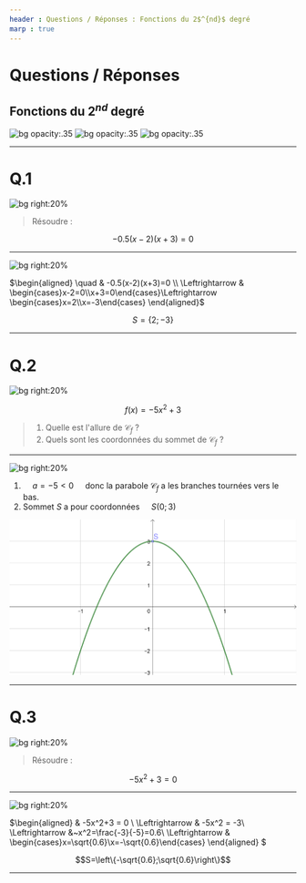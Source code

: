 ```yaml
---
header : Questions / Réponses : Fonctions du 2$^{nd}$ degré
marp : true
---
```


# Questions / Réponses

## Fonctions du 2$^{nd}$ degré

![bg opacity:.35](https://fakeimg.pl/640x480/C0BFFF/fff/?text=Q.)
![bg opacity:.35](https://upload.wikimedia.org/wikipedia/commons/thumb/f/f8/Polynomialdeg2.svg/600px-Polynomialdeg2.svg.png)
![bg opacity:.35](https://fakeimg.pl/640x480/BFFFC0/fff/?text=R.)

---

# Q.1

![bg right:20%](https://fakeimg.pl/640x480/C0BFFF/fff/?text=Q.1)

> Résoudre :

$$-0.5(x-2)(x+3)=0$$

---

![bg right:20%](https://fakeimg.pl/640x480/BFFFC0/fff/?text=R.1)

$\begin{aligned}
\quad           & -0.5(x-2)(x+3)=0 \\
\Leftrightarrow & \begin{cases}x-2=0\\x+3=0\end{cases}\Leftrightarrow \begin{cases}x=2\\x=-3\end{cases}
\end{aligned}$

$$S=\left\{2;-3\right\}$$

---

# Q.2

![bg right:20%](https://fakeimg.pl/640x480/C0BFFF/fff/?text=Q.2)

$$f(x)=-5x^2+3$$

> 1. Quelle est l'allure de $\mathscr{C}_f$ ?
> 2. Quels sont les coordonnées du sommet de $\mathscr{C}_f$ ?

---

![bg right:20%](https://fakeimg.pl/640x480/BFFFC0/fff/?text=R.2)

1. $\quad a=-5<0\quad$ donc la parabole $\mathscr{C}_{f}$ a les branches tournées vers le bas.
2. Sommet $S$ a pour coordonnées $\quad S\left(0;3\right)$

![w:800](r.2.png)

---

# Q.3

![bg right:20%](https://fakeimg.pl/640x480/C0BFFF/fff/?text=Q.3)

> Résoudre :

$$-5x^2+3=0$$

---

![bg right:20%](https://fakeimg.pl/640x480/BFFFC0/fff/?text=R.3)

$\begin{aligned}
                & -5x^2+3 = 0 \\
\Leftrightarrow & -5x^2   = -3\\
\Leftrightarrow &~x^2=\frac{-3}{-5}=0.6\\
\Leftrightarrow & \begin{cases}x=\sqrt{0.6}\\x=-\sqrt{0.6}\end{cases}
\end{aligned}
$

$$S=\left\{-\sqrt{0.6};\sqrt{0.6}\right\}$$

---

